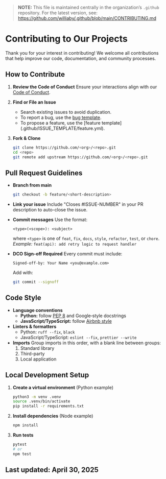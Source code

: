 <!-- SPDX-FileCopyrightText: © 2019–2025 Byron Williams -->
<!-- SPDX-License-Identifier: MIT -->

> **NOTE:** This file is maintained centrally in the organization’s `.github` repository.
> For the latest version, see:
> <https://github.com/williaby/.github/blob/main/CONTRIBUTING.md>

# Contributing to Our Projects

Thank you for your interest in contributing! We welcome all contributions that
help improve our code, documentation, and community processes.

## How to Contribute

1. **Review the Code of Conduct**
   Ensure your interactions align with our [Code of Conduct](CODE_OF_CONDUCT.md).

2. **Find or File an Issue**
   - Search existing issues to avoid duplication.
   - To report a bug, use the [bug template](.github/ISSUE_TEMPLATE/bug.yml).
   - To propose a feature, use the [feature template]
   (.github/ISSUE_TEMPLATE/feature.yml).

3. **Fork & Clone**

   ```bash
   git clone https://github.com/<org>/<repo>.git
   cd <repo>
   git remote add upstream https://github.com/<org>/<repo>.git
   ```

## Pull Request Guidelines

- **Branch from main**

  ```bash
  git checkout -b feature/<short-description>
  ```

- **Link your issue**
  Include "Closes #ISSUE-NUMBER" in your PR description to auto-close the issue.
- **Commit messages**
  Use the format:

  ```text
  <type>(<scope>): <subject>
  ```

  where `<type>` is one of `feat`, `fix`, `docs`, `style`, `refactor`, `test`,
  or `chore`.
  _Example:_ `feat(api): add retry logic to request handler`
- **DCO Sign-off Required**
  Every commit must include:

  ```text
  Signed-off-by: Your Name <you@example.com>
  ```

  Add with:

  ```bash
  git commit --signoff
  ```

## Code Style

- **Language conventions**
  - **Python:** follow [PEP 8](https://peps.python.org/pep-0008/) and
    Google‐style docstrings
  - **JavaScript/TypeScript:** follow
    [Airbnb style](https://github.com/airbnb/javascript)
- **Linters & formatters**
  - Python: `ruff --fix`, `black`
  - JavaScript/TypeScript: `eslint --fix`, `prettier --write`
- **Imports**
  Group imports in this order, with a blank line between groups:
  1. Standard library
  2. Third-party
  3. Local application

## Local Development Setup

1. **Create a virtual environment** (Python example)

   ```bash
   python3 -m venv .venv
   source .venv/bin/activate
   pip install -r requirements.txt
   ```

2. **Install dependencies** (Node example)

   ```bash
   npm install
   ```

3. **Run tests**

   ```bash
   pytest
   # or
   npm test
   ```

## Last updated: April 30, 2025
